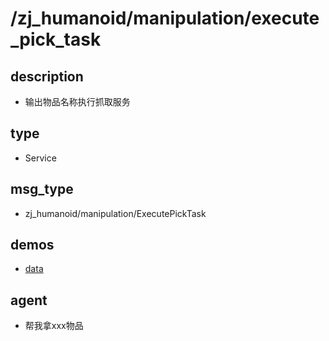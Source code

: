 ﻿# /zj_humanoid/manipulation/execute_pick_task

## description
- 输出物品名称执行抓取服务

## type
- Service

## msg_type
- zj_humanoid/manipulation/ExecutePickTask

## demos
- [data](./data.yaml)

## agent
- 帮我拿xxx物品

